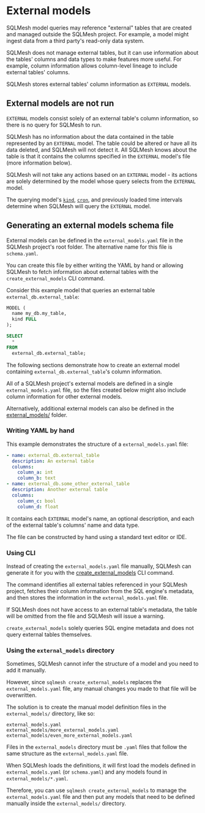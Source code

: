 # External models

SQLMesh model queries may reference "external" tables that are created and managed outside the SQLMesh project. For example, a model might ingest data from a third party's read-only data system.

SQLMesh does not manage external tables, but it can use information about the tables' columns and data types to make features more useful. For example, column information allows column-level lineage to include external tables' columns.

SQLMesh stores external tables' column information as `EXTERNAL` models.

## External models are not run

`EXTERNAL` models consist solely of an external table's column information, so there is no query for SQLMesh to run.

SQLMesh has no information about the data contained in the table represented by an `EXTERNAL` model. The table could be altered or have all its data deleted, and SQLMesh will not detect it. All SQLMesh knows about the table is that it contains the columns specified in the `EXTERNAL` model's file (more information below).

SQLMesh will not take any actions based on an `EXTERNAL` model - its actions are solely determined by the model whose query selects from the `EXTERNAL` model.

The querying model's [`kind`](./model_kinds.md), [`cron`](./overview.md#cron), and previously loaded time intervals determine when SQLMesh will query the `EXTERNAL` model.

## Generating an external models schema file

External models can be defined in the `external_models.yaml` file in the SQLMesh project's root folder. The alternative name for this file is `schema.yaml`.

You can create this file by either writing the YAML by hand or allowing SQLMesh to fetch information about external tables with the `create_external_models` CLI command.

Consider this example model that queries an external table `external_db.external_table`:

```sql
MODEL (
  name my_db.my_table,
  kind FULL
);

SELECT
  *
FROM
  external_db.external_table;
```

The following sections demonstrate how to create an external model containing `external_db.external_table`'s column information.

All of a SQLMesh project's external models are defined in a single `external_models.yaml` file, so the files created below might also include column information for other external models.

Alternatively, additional external models can also be defined in the [external_models/](#using-the-external_models-directory) folder.

### Writing YAML by hand

This example demonstrates the structure of a `external_models.yaml` file:

```yaml
- name: external_db.external_table
  description: An external table
  columns:
    column_a: int
    column_b: text
- name: external_db.some_other_external_table
  description: Another external table
  columns:
    column_c: bool
    column_d: float
```

It contains each `EXTERNAL` model's name, an optional description, and each of the external table's columns' name and data type.

The file can be constructed by hand using a standard text editor or IDE.

### Using CLI

Instead of creating the `external_models.yaml` file manually, SQLMesh can generate it for you with the [create_external_models](../../reference/cli.md#create_external_models) CLI command.

The command identifies all external tables referenced in your SQLMesh project, fetches their column information from the SQL engine's metadata, and then stores the information in the `external_models.yaml` file.

If SQLMesh does not have access to an external table's metadata, the table will be omitted from the file and SQLMesh will issue a warning.

`create_external_models` solely queries SQL engine metadata and does not query external tables themselves.

### Using the `external_models` directory

Sometimes, SQLMesh cannot infer the structure of a model and you need to add it manually.

However, since `sqlmesh create_external_models` replaces the `external_models.yaml` file, any manual changes you made to that file will be overwritten.

The solution is to create the manual model definition files in the `external_models/` directory, like so:

```
external_models.yaml
external_models/more_external_models.yaml
external_models/even_more_external_models.yaml
```

Files in the `external_models` directory must be `.yaml` files that follow the same structure as the `external_models.yaml` file.

When SQLMesh loads the definitions, it will first load the models defined in `external_models.yaml` (or `schema.yaml`) and  any models found in `external_models/*.yaml`.

Therefore, you can use `sqlmesh create_external_models` to manage the `external_models.yaml` file and then put any models that need to be defined manually inside the `external_models/` directory.
